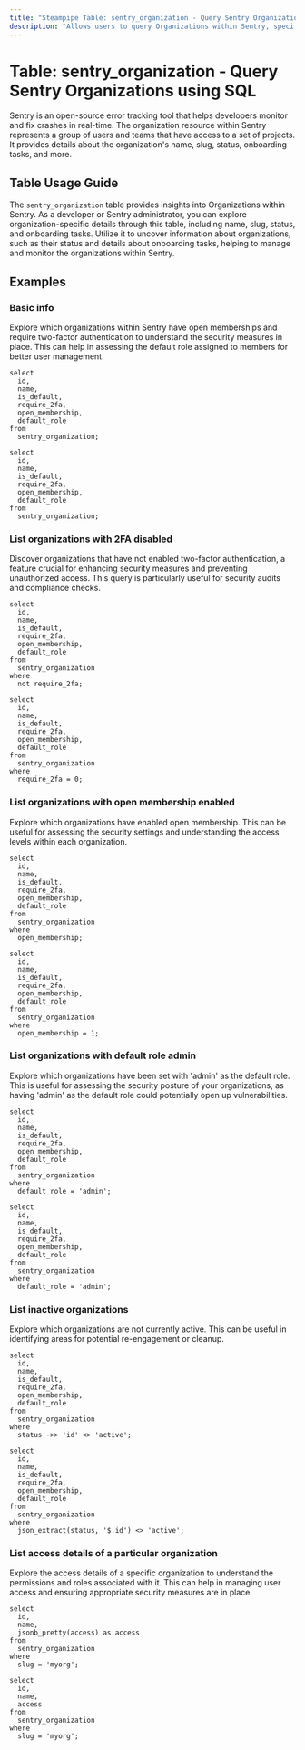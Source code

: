 ```yaml
---
title: "Steampipe Table: sentry_organization - Query Sentry Organizations using SQL"
description: "Allows users to query Organizations within Sentry, specifically providing details about the organization's name, slug, status, onboarding tasks, and more."
---
```


# Table: sentry_organization - Query Sentry Organizations using SQL

Sentry is an open-source error tracking tool that helps developers monitor and fix crashes in real-time. The organization resource within Sentry represents a group of users and teams that have access to a set of projects. It provides details about the organization's name, slug, status, onboarding tasks, and more.

## Table Usage Guide

The `sentry_organization` table provides insights into Organizations within Sentry. As a developer or Sentry administrator, you can explore organization-specific details through this table, including name, slug, status, and onboarding tasks. Utilize it to uncover information about organizations, such as their status and details about onboarding tasks, helping to manage and monitor the organizations within Sentry.

## Examples

### Basic info
Explore which organizations within Sentry have open memberships and require two-factor authentication to understand the security measures in place. This can help in assessing the default role assigned to members for better user management.

```sql+postgres
select
  id,
  name,
  is_default,
  require_2fa,
  open_membership,
  default_role
from
  sentry_organization;
```

```sql+sqlite
select
  id,
  name,
  is_default,
  require_2fa,
  open_membership,
  default_role
from
  sentry_organization;
```

### List organizations with 2FA disabled
Discover organizations that have not enabled two-factor authentication, a feature crucial for enhancing security measures and preventing unauthorized access. This query is particularly useful for security audits and compliance checks.

```sql+postgres
select
  id,
  name,
  is_default,
  require_2fa,
  open_membership,
  default_role
from
  sentry_organization
where
  not require_2fa;
```

```sql+sqlite
select
  id,
  name,
  is_default,
  require_2fa,
  open_membership,
  default_role
from
  sentry_organization
where
  require_2fa = 0;
```

### List organizations with open membership enabled
Explore which organizations have enabled open membership. This can be useful for assessing the security settings and understanding the access levels within each organization.

```sql+postgres
select
  id,
  name,
  is_default,
  require_2fa,
  open_membership,
  default_role
from
  sentry_organization
where
  open_membership;
```

```sql+sqlite
select
  id,
  name,
  is_default,
  require_2fa,
  open_membership,
  default_role
from
  sentry_organization
where
  open_membership = 1;
```

### List organizations with default role admin
Explore which organizations have been set with 'admin' as the default role. This is useful for assessing the security posture of your organizations, as having 'admin' as the default role could potentially open up vulnerabilities.

```sql+postgres
select
  id,
  name,
  is_default,
  require_2fa,
  open_membership,
  default_role
from
  sentry_organization
where
  default_role = 'admin';
```

```sql+sqlite
select
  id,
  name,
  is_default,
  require_2fa,
  open_membership,
  default_role
from
  sentry_organization
where
  default_role = 'admin';
```

### List inactive organizations
Explore which organizations are not currently active. This can be useful in identifying areas for potential re-engagement or cleanup.

```sql+postgres
select
  id,
  name,
  is_default,
  require_2fa,
  open_membership,
  default_role
from
  sentry_organization
where
  status ->> 'id' <> 'active';
```

```sql+sqlite
select
  id,
  name,
  is_default,
  require_2fa,
  open_membership,
  default_role
from
  sentry_organization
where
  json_extract(status, '$.id') <> 'active';
```

### List access details of a particular organization
Explore the access details of a specific organization to understand the permissions and roles associated with it. This can help in managing user access and ensuring appropriate security measures are in place.

```sql+postgres
select
  id,
  name,
  jsonb_pretty(access) as access
from
  sentry_organization
where
  slug = 'myorg';
```

```sql+sqlite
select
  id,
  name,
  access
from
  sentry_organization
where
  slug = 'myorg';
```